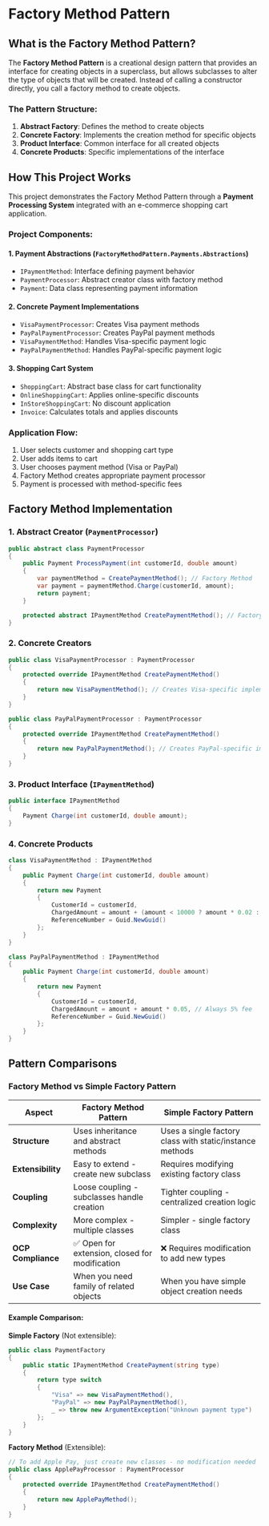 # Factory Method Pattern

## What is the Factory Method Pattern?

The **Factory Method Pattern** is a creational design pattern that provides an interface for creating objects in a superclass, but allows subclasses to alter the type of objects that will be created. Instead of calling a constructor directly, you call a factory method to create objects.

### The Pattern Structure:
1. **Abstract Factory**: Defines the method to create objects
2. **Concrete Factory**: Implements the creation method for specific objects
3. **Product Interface**: Common interface for all created objects
4. **Concrete Products**: Specific implementations of the interface

## How This Project Works

This project demonstrates the Factory Method Pattern through a **Payment Processing System** integrated with an e-commerce shopping cart application.

### Project Components:

#### 1. **Payment Abstractions** (`FactoryMethodPattern.Payments.Abstractions`)
- `IPaymentMethod`: Interface defining payment behavior
- `PaymentProcessor`: Abstract creator class with factory method
- `Payment`: Data class representing payment information

#### 2. **Concrete Payment Implementations**
- `VisaPaymentProcessor`: Creates Visa payment methods
- `PayPalPaymentProcessor`: Creates PayPal payment methods
- `VisaPaymentMethod`: Handles Visa-specific payment logic
- `PayPalPaymentMethod`: Handles PayPal-specific payment logic

#### 3. **Shopping Cart System**
- `ShoppingCart`: Abstract base class for cart functionality
- `OnlineShoppingCart`: Applies online-specific discounts
- `InStoreShoppingCart`: No discount application
- `Invoice`: Calculates totals and applies discounts

### Application Flow:
1. User selects customer and shopping cart type
2. User adds items to cart
3. User chooses payment method (Visa or PayPal)
4. Factory Method creates appropriate payment processor
5. Payment is processed with method-specific fees

## Factory Method Implementation

### 1. Abstract Creator (`PaymentProcessor`)
```csharp
public abstract class PaymentProcessor
{
    public Payment ProcessPayment(int customerId, double amount)
    {
        var paymentMethod = CreatePaymentMethod(); // Factory Method
        var payment = paymentMethod.Charge(customerId, amount);
        return payment;
    }

    protected abstract IPaymentMethod CreatePaymentMethod(); // Factory Method
}
```

### 2. Concrete Creators
```csharp
public class VisaPaymentProcessor : PaymentProcessor
{
    protected override IPaymentMethod CreatePaymentMethod()
    {
        return new VisaPaymentMethod(); // Creates Visa-specific implementation
    }
}

public class PayPalPaymentProcessor : PaymentProcessor
{
    protected override IPaymentMethod CreatePaymentMethod()
    {
        return new PayPalPaymentMethod(); // Creates PayPal-specific implementation
    }
}
```

### 3. Product Interface (`IPaymentMethod`)
```csharp
public interface IPaymentMethod
{
    Payment Charge(int customerId, double amount);
}
```

### 4. Concrete Products
```csharp
class VisaPaymentMethod : IPaymentMethod
{
    public Payment Charge(int customerId, double amount)
    {
        return new Payment
        {
            CustomerId = customerId,
            ChargedAmount = amount + (amount < 10000 ? amount * 0.02 : 0), // 2% fee if < 10,000
            ReferenceNumber = Guid.NewGuid()
        };
    }
}

class PayPalPaymentMethod : IPaymentMethod
{
    public Payment Charge(int customerId, double amount)
    {
        return new Payment
        {
            CustomerId = customerId,
            ChargedAmount = amount + amount * 0.05, // Always 5% fee
            ReferenceNumber = Guid.NewGuid()
        };
    }
}
```

## Pattern Comparisons

### Factory Method vs Simple Factory Pattern

| Aspect | Factory Method Pattern | Simple Factory Pattern |
|--------|------------------------|------------------------|
| **Structure** | Uses inheritance and abstract methods | Uses a single factory class with static/instance methods |
| **Extensibility** | Easy to extend - create new subclass | Requires modifying existing factory class |
| **Coupling** | Loose coupling - subclasses handle creation | Tighter coupling - centralized creation logic |
| **Complexity** | More complex - multiple classes | Simpler - single factory class |
| **OCP Compliance** | ✅ Open for extension, closed for modification | ❌ Requires modification to add new types |
| **Use Case** | When you need family of related objects | When you have simple object creation needs |

#### Example Comparison:

**Simple Factory** (Not extensible):
```csharp
public class PaymentFactory
{
    public static IPaymentMethod CreatePayment(string type)
    {
        return type switch
        {
            "Visa" => new VisaPaymentMethod(),
            "PayPal" => new PayPalPaymentMethod(),
            _ => throw new ArgumentException("Unknown payment type")
        };
    }
}
```

**Factory Method** (Extensible):
```csharp
// To add Apple Pay, just create new classes - no modification needed
public class ApplePayProcessor : PaymentProcessor
{
    protected override IPaymentMethod CreatePaymentMethod()
    {
        return new ApplePayMethod();
    }
}
